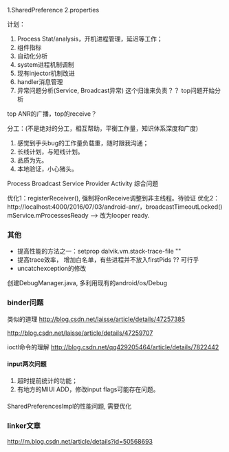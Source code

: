 1.SharedPreference
2.properties


计划：

1. Process Stat/analysis，开机进程管理，延迟等工作；
2. 组件指标
3. 自动化分析
4. system进程机制调制
5. 现有injector机制改进
6. handler消息管理
7. 异常问题分析(Service, Broadcast异常) 这个归谁来负责？？ top问题开始分析

top ANR的广播，top的receive？

分工：(不是绝对的分工，相互帮助，平衡工作量，知识体系深度和广度)

1. 感觉到手头bug的工作量负载重，随时跟我沟通；
2. 长线计划，与短线计划。
3. 品质为先。
4. 本地验证，小心猪头。

Process
Broadcast
Service
Provider
Activity
综合问题

优化1：registerReceiver(), 强制将onReceive调整到非主线程。待验证
优化2：http://localhost:4000/2016/07/03/android-anr/，broadcastTimeoutLocked()
mService.mProcessesReady --> 改为looper ready.

### 其他

- 提高性能的方法之一：setprop dalvik.vm.stack-trace-file ""
- 提高trace效率， 增加白名单，有些进程并不放入firstPids ?? 可行乎
- uncatchexception的修改


创建DebugManager.java, 多利用现有的android/os/Debug


### binder问题

类似的道理 http://blog.csdn.net/laisse/article/details/47257385

http://blog.csdn.net/laisse/article/details/47259707

ioctl命令的理解
http://blog.csdn.net/qq429205464/article/details/7822442

#### input两次问题

1. 超时提前统计的功能；
2. 有地方的MIUI ADD，修改input flags可能存在问题。


####

SharedPreferencesImpl的性能问题, 需要优化


### linker文章

http://m.blog.csdn.net/article/details?id=50568693
